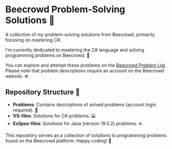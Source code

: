 # Beecrowd Problem-Solving Solutions 🐝

A collection of my problem-solving solutions from Beecrowd, primarily focusing on mastering C#.

I'm currently dedicated to mastering the C# language and solving programming problems on Beecrowd. 🚀

You can explore and attempt these problems on the [Beecrowd Problem List](https://www.beecrowd.com.br/judge/en/problems/all). Please note that problem descriptions require an account on the Beecrowd website. ⚙️

## Repository Structure 📁

- **Problems**: Contains descriptions of solved problems (account login required). 📝
- **VS-files**: Solutions for C# problems. 💻
- **Eclipse-files**: Solutions for Java (version 19.0.2) problems. ☕

This repository serves as a collection of solutions to programming problems found on the Beecrowd platform. Happy coding! 💾
